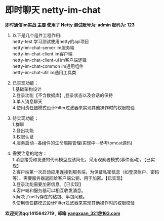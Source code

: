 # 即时聊天 netty-im-chat<br>
**即时通信im实战 主要 使用了 Netty  测试账号为: admin 密码为: 123**

 1. 以下是几个组件工程作用:<br>
    netty-test 学习测试使用netty的api项目<br>
    netty-im-chat-server im服务端<br>
    netty-im-chat-client im客户端<br>
    netty-im-chat-client-ui im客户端逻辑<br>
    netty-im-chat-common im通用组件<br>
    netty-im-chat-util im通用工具类<br>

 2. 已实现功能：<br>
    1.基础架构设计<br>
    2.登录功能【不含数据库】,登录状态以及会话的保持<br>
    3.单人消息聊天<br>
    4.使用责任链模式设计Filter过滤器来实现其他操作时的权限校验<br>

 3. 待实现功能：<br>
    1.群聊<br>
    2.登出功能<br>
    3.权限认证<br>
    4.服务启动--各组件的生命周期管理(实现中--参考tomcat源码)

 4. 需要注意的地方：<br>
    1.消息接受和发送的代码模型应该简化，采用观察者模式(事件驱动)。【已实现】<br>
    2.客户端第一次启动应用连接到服务端，为保证私密信息（如登录账户、密码等）、需要服务器返回给客户端公钥，用于加密。【已实现】<br>
    3.登录功能需要加密信息。【已实现】<br>
    4.客户端和服务器可以相互收发消息。<br>
    5.解决了netty存在的粘包、半包问题。<br>
    6.使用责任链模式设计Filter过滤器来实现其他操作时的权限校验<br>
    
    

**欢迎交流qq:1415642719 , 邮箱:yangxuan_321@163.com**

